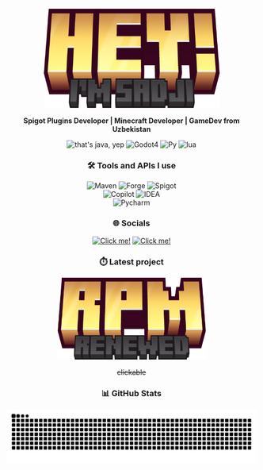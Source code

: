 
<p align="center">
  <a href="https://www.github.com/ItzzS4dJ1/"><img src="assets/hey_gold.png" alt="Click me!" style="width:355px;height:200px;"></a>
</p>

<p align="center">
  <b>Spigot Plugins Developer | Minecraft Developer | GameDev from Uzbekistan</b>
</p>
<p align="center">
  <img src="https://img.shields.io/badge/Java-blue?style=for-the-badge&logo=openjdk&logoColor=ffffff&logoSize=60&label=%20&labelColor=%23e5ba52&color=%23e5ba52" alt="that's java, yep"/>
  <img alt="Godot4" src="https://img.shields.io/badge/GDScript-black?style=for-the-badge&logo=godotengine&logoColor=ffffff&logoSize=60&label=%20&labelColor=%231f2124&color=%231f2124">
  <img alt="Py" src="https://img.shields.io/badge/Python-black?style=for-the-badge&logo=python&logoColor=ffffff&logoSize=60&label=%20&labelColor=%231f2124&color=%231f2124">
  <img alt="lua" src="https://img.shields.io/badge/lua-black?style=for-the-badge&logo=lua&logoColor=ffffff&logoSize=60&label=%20&labelColor=%23e5ba52&color=%23e5ba52">

</p>

<h3 align="center">🛠️ Tools and APIs I use</h3>
<p align="center">
  <img alt="Maven" src="https://img.shields.io/badge/Maven-black?style=for-the-badge&logo=apachemaven&logoColor=ffffff&logoSize=60&label=%20&labelColor=%23e5ba52&color=%23e5ba52">
  <img alt="Forge" src="https://img.shields.io/badge/Forge_API-black?style=for-the-badge&logo=curseforge&logoColor=ffffff&logoSize=60&label=%20&labelColor=%231f2124&color=%231f2124">
  <img alt="Spigot" src="https://img.shields.io/badge/Spigot_API-black?style=for-the-badge&logo=spigotmc&logoColor=ffffff&logoSize=60&label=%20&labelColor=%23e5ba52&color=%23e5ba52">
  <br>
  <img alt="Copilot" src="https://img.shields.io/badge/Copilot-black?style=for-the-badge&logo=githubcopilot&logoColor=ffffff&logoSize=60&label=%20&labelColor=%231f2124&color=%231f2124">
  <img alt="IDEA" src="https://img.shields.io/badge/Intellij_IDEA-black?style=for-the-badge&logo=intellijidea&logoColor=ffffff&logoSize=60&label=%20&labelColor=%231f2124&color=%231f2124">
  <br>
  <img alt="Pycharm" src="https://img.shields.io/badge/Pycharm-black?style=for-the-badge&logo=pycharm&logoColor=ffffff&logoSize=60&label=%20&labelColor=%23e5ba52&color=%23e5ba52">

</p>

<h3 align="center">🌐 Socials</h3>
<p align="center">
  <a href="https://www.t.me/SoloDevelopment"><img alt="Click me!" src="https://img.shields.io/badge/Solo_Development-light%20blue?style=for-the-badge&logo=telegram&logoColor=ffffff&logoSize=60&label=%20&labelColor=%231f2124&color=%231f2124" style="width:200px;height:30px;"></a>
  <a href="https://www.youtube.com/@itzzsadji2287)"><img src="https://img.shields.io/badge/Unused_Channel-light%20blue?style=for-the-badge&logo=youtube&logoColor=ffffff&logoSize=60&label=%20&labelColor=%231f2124&color=%231f2124" alt="Click me!" style="width:200px;height:30px;"></a>
</p>

<h3 align="center">⏱️ Latest project</h3>
<p align="center">
  <a href="https://www.github.com/ItzzS4dJ1/RolePlayManager"><img src="assets/rpm_gold.png" alt="Click me!" style="width:299px;height:165px;"></a>
</p>
<p align="center"><s size="10">clickable</s></p>

<h3 align="center">📊 GitHub Stats</h3>

<p align="center">
  <img src="https://github.com/ItzzS4dJ1/ItzzS4dJ1/blob/output/github-snake-dark.svg">
</p>
<!--<p align="center">
  <img src="https://github-readme-stats.vercel.app/api?username=ItzzS4dJ1&show_icons=true&theme=tokyonight" alt="ItzzS4dJ1's GitHub stats" />
</p>-->

